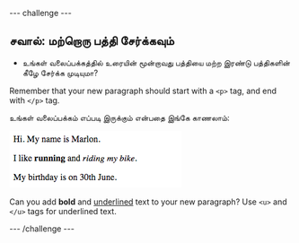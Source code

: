\--- challenge \---

## சவால்: மற்றொரு பத்தி சேர்க்கவும்

- உங்கள் வலைப்பக்கத்தில் உரையின் மூன்றாவது பத்தியை மற்ற இரண்டு பத்திகளின் கீழே சேர்க்க முடியுமா?

Remember that your new paragraph should start with a `<p>` tag, and end with `</p>` tag.

உங்கள் வலைப்பக்கம் எப்படி இருக்கும் என்பதை இங்கே காணலாம்:

![திரைப்பிடிப்பு](images/birthday-paragraph.png)

Can you add **bold** and <u>underlined</u> text to your new paragraph? Use `<u>` and `</u>` tags for underlined text.

\--- /challenge \---